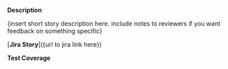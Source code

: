 **Description**

{insert short story description here. include notes to reviewers if you want feedback on something specific}

[**Jira Story**]({url to jira link here})

**Test Coverage**
